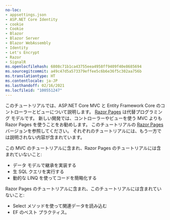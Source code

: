 ```yaml
---
no-loc:
- appsettings.json
- ASP.NET Core Identity
- cookie
- Cookie
- Blazor
- Blazor Server
- Blazor WebAssembly
- Identity
- Let's Encrypt
- Razor
- SignalR
ms.openlocfilehash: 6808c71b1ca43755eea4958ff9409f40e8685694
ms.sourcegitcommit: a49c47d5a573379effee5c6b6e36f5c302aa756b
ms.translationtype: HT
ms.contentlocale: ja-JP
ms.lasthandoff: 02/16/2021
ms.locfileid: "100551247"
---
```

このチュートリアルでは、ASP.NET Core MVC と Entity Framework Core のコントローラーとビューについて説明します。 [Razor Pages](xref:razor-pages/index) は代替プログラミング モデルです。 新しい開発では、コントローラーやビューを使う MVC よりも Razor Pages を使うことをお勧めします。 このチュートリアルの [Razor Pages](xref:data/ef-rp/intro) バージョンを参照してください。 それぞれのチュートリアルには、もう一方では説明されない内容が含まれています。

この MVC のチュートリアルに含まれ、Razor Pages のチュートリアルには含まれていないこと:

* データ モデルで継承を実装する
* 生 SQL クエリを実行する
* 動的な LINQ を使ってコードを簡略化する

Razor Pages のチュートリアルに含まれ、このチュートリアルには含まれていないこと:

* Select メソッドを使って関連データを読み込む
* EF のベスト プラクティス。